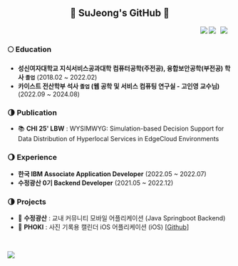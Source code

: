 <h2 align=center>🌊 SuJeong's GitHub 🌊</h2>

<div>
  <a href="https://sio2whocode.tistory.com/">
<img
src="http://img.shields.io/badge/-Tech%20Blog-655ced?style=flat&logo=github&link=https://sio2whocode.tistory.com/"
style="height : auto; margin-left : 10px; margin-right : 10px;" align="right"/>
</a>
  <img src="https://hits.seeyoufarm.com/api/count/incr/badge.svg?url=https%3A%2F%2Fgithub.com%2Fsio2whocodes&count_bg=%234A75FF&title_bg=%23FDFDFC&icon=&icon_color=%23E7E7E7&title=%F0%9F%91%8B&edge_flat=true" align="right" />
  <a href="https://solved.ac/fltcy2039"><img src="http://mazassumnida.wtf/api/mini/generate_badge?boj=fltcy2039" align="right" /></a>
</div>

<br/>

### 🌕 Education
- **성신여자대학교 지식서비스공과대학 컴퓨터공학(주전공), 융합보안공학(부전공) 학사 `졸업`** (2018.02 ~ 2022.02)<br/>
- **카이스트 전산학부 석사 `졸업` (웹 공학 및 서비스 컴퓨팅 연구실 - 고인영 교수님)** (2022.09 ~ 2024.08)<br/>

### 🌗 Publication
- 📚 **CHI 25' LBW** : WYSIMWYG: Simulation-based Decision Support for Data Distribution of Hyperlocal Services in EdgeCloud Environments <br/>

### 🌖 Experience
- **한국 IBM Associate Application Developer** (2022.05 ~ 2022.07)<br/>
- **수정광산 0기 Backend Developer** (2021.05 ~ 2022.12)<br/>

### 🌗 Projects
- 🔮 **수정광산** : 교내 커뮤니티 모바일 어플리케이션 (Java Springboot Backend)<br/>
- 🦋 **PHOKI** : 사진 기록용 캘린더 iOS 어플리케이션 (iOS) [[Github](https://github.com/sio2whocodes/PHOKI)] <br/>

<br/>
<p align=center>
  <img src="http://mazassumnida.wtf/api/generate_badge?boj=fltcy2039" align="left" />
</p>
